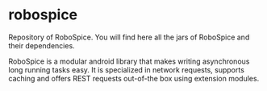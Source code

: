 robospice
=========

Repository of RoboSpice. You will find here all the jars of RoboSpice and their dependencies.


RoboSpice is a modular android library that makes writing asynchronous long running tasks easy. It is specialized in network requests, supports caching and offers REST requests out-of-the box using extension modules.
